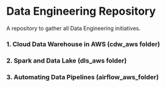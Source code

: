 # Data Engineering Repository

A repository to gather all Data Engineering initiatives.

### 1. Cloud Data Warehouse in AWS (cdw_aws folder)
### 2. Spark and Data Lake (dls_aws folder) 
### 3. Automating Data Pipelines (airflow_aws_folder)
